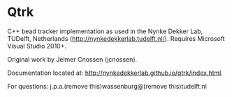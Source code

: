 Qtrk
===========

C++ bead tracker implementation as used in the Nynke Dekker Lab, TUDelft, Netherlands (http://nynkedekkerlab.tudelft.nl/). Requires Microsoft Visual Studio 2010+.

Original work by Jelmer Cnossen (jcnossen).

Documentation located at:
http://nynkedekkerlab.github.io/qtrk/index.html.

For questions:
j.p.a.(remove this)wassenburg@(remove this)tudelft.nl

